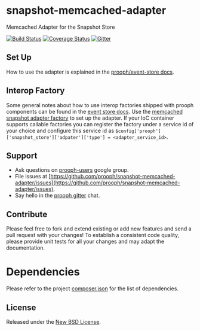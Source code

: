 # snapshot-memcached-adapter

Memcached Adapter for the Snapshot Store

[![Build Status](https://travis-ci.org/prooph/snapshot-memcached-adapter.svg?branch=master)](https://travis-ci.org/prooph/snapshot-memcached-adapter)
[![Coverage Status](https://coveralls.io/repos/prooph/snapshot-memcached-adapter/badge.svg?branch=master&service=github)](https://coveralls.io/github/prooph/snapshot-memcached-adapter?branch=master)
[![Gitter](https://badges.gitter.im/Join%20Chat.svg)](https://gitter.im/prooph/improoph)

## Set Up

How to use the adapter is explained in the [prooph/event-store docs](https://github.com/prooph/event-store/blob/master/docs/snapshots.md).

## Interop Factory

Some general notes about how to use interop factories shipped with prooph components can be found in the [event store docs](https://github.com/prooph/event-store/blob/master/docs/interop_factories.md).
Use the [memcached snapshot adapter factory](src/Container/MemcachedSnapshotAdapterFactory.php) to set up the adapter. If your IoC container supports callable factories
you can register the factory under a service id of your choice and configure this service id as `$config['prooph']['snapshot_store']['adpater']['type'] = <adapter_service_id>`.

Support
-------

- Ask questions on [prooph-users](https://groups.google.com/forum/?hl=de#!forum/prooph) google group.
- File issues at [https://github.com/prooph/snapshot-memcached-adapter/issues](https://github.com/prooph/snapshot-memcached-adapter/issues).
- Say hello in the [prooph gitter](https://gitter.im/prooph/improoph) chat.

Contribute
----------

Please feel free to fork and extend existing or add new features and send a pull request with your changes!
To establish a consistent code quality, please provide unit tests for all your changes and may adapt the documentation.

# Dependencies

Please refer to the project [composer.json](composer.json) for the list of dependencies.

License
-------

Released under the [New BSD License](LICENSE).
